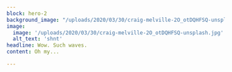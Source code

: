 ```yaml
---
block: hero-2
background_image: "/uploads/2020/03/30/craig-melville-2O_otDQHFSQ-unsplash.jpg"
image:
  image: '/uploads/2020/03/30/craig-melville-2O_otDQHFSQ-unsplash.jpg'
  alt_text: 'shnt'
headline: Wow. Such waves.
content: Oh my...

---
```

